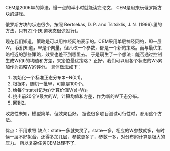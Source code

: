 CEM是2006年的算法，慢一点的半小时就能读完论文，
CEM是用来玩俄罗斯方块的游戏。

俄罗斯方块的状态很少，按照 Bertsekas, D. P. and Tsitsiklis, J. N. (1996).里的方法，只有22个(知道状态很少就行)。

现在我们知道，策略是可以用神经网络表示的。CEM采用单层神经网络，即一层W。
我们知道，W是个向量，但凡改一个参数，都是一个新的策略。而与最优策略相近的那些策略，效果也差不到哪里去。
于是萌生了一个想法：能否通过控制生成W和b的均值和方差，来定位最优策略？
正好，我们可以用各个状态的Ws累加作为策略W的评分。
具体做法如下：

1. 初始化一个标准正态分布Φ~N(0,1)。
2. 根据Φ，随机一批W，可能是100个。
3. 给每个state(记为s)计算价值V(s)=Ws。
4. 挑出前20个V最大的W，计算均值和方差，作为新的W正态分布。
5. 回到2。

收敛性未知，模型简单，但效果巨好。
据说很多项目测试可行性时，都用这个方法。

优点：不用求导
缺点：state一多就失灵了。state一多，相应的W参数就多，有时候一层不好拟合，还得多加几层，参数更多了，参数一多，对分布的计算是极大的压力。
所以复杂任务CEM处理不了.